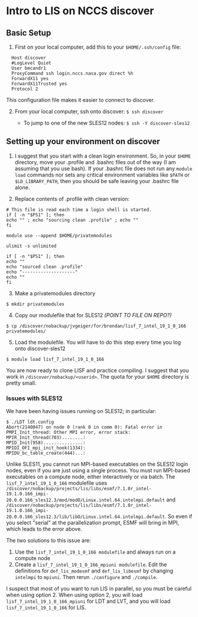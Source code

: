 # Intro to LIS on NCCS discover

## Basic Setup

1. First on your local computer, add this to your `$HOME/.ssh/config` file:
```
  Host discover
  #LogLevel Quiet
  User bmcandr1
  ProxyCommand ssh login.nccs.nasa.gov direct %h
  ForwardX11 yes
  ForwardX11Trusted yes
  Protocol 2
```

  This configuration file makes it easier to connect to discover.

2. From your local computer, ssh onto discover: `$ ssh discover`

    * To jump to one of the new SLES12 nodes: `$ ssh -Y discover-sles12`

## Setting up your environment on discover

1. I suggest that you start with a clean login environment.  So, in your `$HOME` directory, move your .profile and .bashrc files out of the way (I am assuming that you use bash). If your .bashrc file does not run any `module load` commands nor sets any critical environment variables like `$PATH` or `$LD_LIBRARY_PATH`, then you should be safe leaving your .bashrc file alone.

2. Replace contents of .profile with clean version:

  ```
  # This file is read each time a login shell is started.
  if [ -n "$PS1" ]; then
  echo "" ; echo "sourcing clean .profile" ; echo ""
  fi

  module use --append $HOME/privatemodules

  ulimit -s unlimited

  if [ -n "$PS1" ]; then
  echo ""
  echo "sourced clean .profile"
  echo "--------------------"
  echo ""
  fi
  ```

3. Make a privatemodules directory

  `$ mkdir privatemodules`

4. Copy our modulefile that for SLES12 *(POINT TO FILE ON REPO?)*

  `$ cp /discover/nobackup/jvgeiger/for/brendan/lisf_7_intel_19_1_0_166 privatemodules/`

5. Load the modulefile.  You will have to do this step every time you log onto discover-sles12

  `$ module load lisf_7_intel_19_1_0_166`

You are now ready to clone LISF and practice compiling.  I suggest that you work in `/discover/nobackup/<userid>`.  The quota for your `$HOME` directory is pretty small.


### Issues with SLES12

We have been having issues running on SLES12; in particular:

```
$ ./LDT ldt.config
Abort(2140047) on node 0 (rank 0 in comm 0): Fatal error in PMPI_Init_thread: Other MPI error, error stack:
MPIR_Init_thread(703)........:
MPID_Init(958)...............:
MPIDI_OFI_mpi_init_hook(1334):
MPIDU_bc_table_create(444)...:
```

Unlike SLES11, you cannot run MPI-based executables on the SLES12 login nodes, even if you are just using a single process.  You must run MPI-based executables on a compute node, either interactively or via batch.  The `lisf_7_intel_19_1_0_166` modulefile uses `/discover/nobackup/projects/lis/libs/esmf/7.1.0r_intel-19.1.0.166_impi-20.0.0.166_sles12.3/mod/modO/Linux.intel.64.intelmpi.default` and `/discover/nobackup/projects/lis/libs/esmf/7.1.0r_intel-19.1.0.166_impi-20.0.0.166_sles12.3/lib/libO/Linux.intel.64.intelmpi.default`.  So even if you select "serial" at the parallelization prompt, ESMF will bring in MPI, which leads to the error above.

The two solutions to this issue are:

1) Use the `lisf_7_intel_19_1_0_166 modulefile` and always run on a compute node
2) Create a `lisf_7_intel_19_1_0_166_mpiuni modulefile`.  Edit the definitions for `def_lis_modesmf` and `def_lis_libesmf` by changing `intelmpi` to `mpiuni`.  Then rerun `./configure` and `./compile`.

I suspect that most of you want to run LIS in parallel, so you must be careful when using option 2.  When using option 2, you will load `lisf_7_intel_19_1_0_166_mpiuni` for LDT and LVT, and you will load `lisf_7_intel_19_1_0_166` for LIS.
